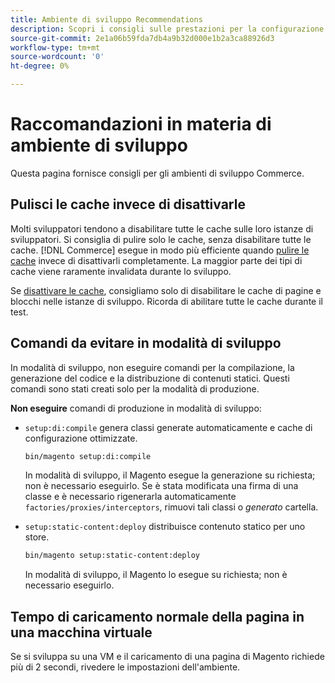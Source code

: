 ```yaml
---
title: Ambiente di sviluppo Recommendations
description: Scopri i consigli sulle prestazioni per la configurazione dell’ambiente di sviluppo Adobe Commerce locale o Magento Open Source.
source-git-commit: 2e1a06b59fda7db4a9b32d000e1b2a3ca88926d3
workflow-type: tm+mt
source-wordcount: '0'
ht-degree: 0%

---
```



# Raccomandazioni in materia di ambiente di sviluppo

Questa pagina fornisce consigli per gli ambienti di sviluppo Commerce.

## Pulisci le cache invece di disattivarle

Molti sviluppatori tendono a disabilitare tutte le cache sulle loro istanze di sviluppatori. Si consiglia di pulire solo le cache, senza disabilitare tutte le cache. [!DNL Commerce] esegue in modo più efficiente quando [pulire le cache](../configuration/cli/manage-cache.md#clean-and-flush-cache-types) invece di disattivarli completamente. La maggior parte dei tipi di cache viene raramente invalidata durante lo sviluppo.

Se [disattivare le cache](../configuration/cli/manage-cache.md#enable-or-disable-cache-types), consigliamo solo di disabilitare le cache di pagine e blocchi nelle istanze di sviluppo. Ricorda di abilitare tutte le cache durante il test.

## Comandi da evitare in modalità di sviluppo

In modalità di sviluppo, non eseguire comandi per la compilazione, la generazione del codice e la distribuzione di contenuti statici. Questi comandi sono stati creati solo per la modalità di produzione.

**Non eseguire** comandi di produzione in modalità di sviluppo:

* `setup:di:compile` genera classi generate automaticamente e cache di configurazione ottimizzate.

   ```bash
   bin/magento setup:di:compile
   ```

   In modalità di sviluppo, il Magento esegue la generazione su richiesta; non è necessario eseguirlo. Se è stata modificata una firma di una classe e è necessario rigenerarla automaticamente `factories/proxies/interceptors`, rimuovi tali classi o _generato_ cartella.

* `setup:static-content:deploy` distribuisce contenuto statico per uno store.

   ```bash
   bin/magento setup:static-content:deploy
   ```

   In modalità di sviluppo, il Magento lo esegue su richiesta; non è necessario eseguirlo.

## Tempo di caricamento normale della pagina in una macchina virtuale

Se si sviluppa su una VM e il caricamento di una pagina di Magento richiede più di 2 secondi, rivedere le impostazioni dell&#39;ambiente.
